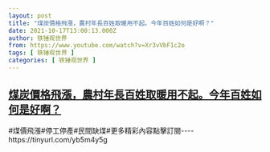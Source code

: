 ```yaml
---
layout: post
title: "煤炭價格飛漲，農村年長百姓取暖用不起。今年百姓如何是好啊？"
date: 2021-10-17T13:00:13.000Z
author: 铁锤观世界
from: https://www.youtube.com/watch?v=Xr3vVbF1c2o
tags: [ 铁锤观世界 ]
categories: [ 铁锤观世界 ]
---
```

<!--1634475613000-->
[煤炭價格飛漲，農村年長百姓取暖用不起。今年百姓如何是好啊？](https://www.youtube.com/watch?v=Xr3vVbF1c2o)
------

<div>
#煤價飛漲#停工停產#民間缺煤#更多精彩內容點擊訂閱----https://tinyurl.com/yb5m4y5g
</div>
